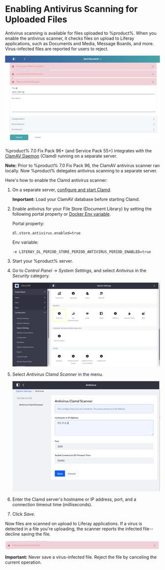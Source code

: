 # Enabling Antivirus Scanning for Uploaded Files

Antivirus scanning is available for files uploaded to %product%. When you enable the antivirus scanner, it checks files on upload to Liferay applications, such as Documents and Media, Message Boards, and more. Virus-infected files are reported for users to reject.

![The scanner detects virus-infected files on upload to Documents and Media and other Liferay applications.](../../../images-dxp/clamd-virus-detected.png)

%product% 7.0 Fix Pack 96+ (and Service Pack 55+) integrates with the [ClamAV Daemon](https://www.clamav.net/documents/scanning#clamd) (Clamd) running on a separate server.

**Note:** Prior to %product% 7.0 Fix Pack 96, the ClamAV antivirus scanner ran locally. Now %product% delegates antivirus scanning to a separate server.

Here's how to enable the Clamd antivirus scanner:

1. On a separate server, [configure and start Clamd](https://www.clamav.net/documents/scanning#clamd).

    **Important:** Load your ClamAV database before starting Clamd.

1. Enable antivirus for your File Store (Document Library) by setting the following portal property or [Docker Env variable](https://learn.liferay.com/dxp/7.x/en/installation-and-upgrades/installing-liferay/using-liferay-docker-images/configuring-containers.html#using-liferay-env-variables).

    Portal property:

    ```propertie
    dl.store.antivirus.enabled=true
    ```

    Env variable:

    ```properties
    -e LIFERAY_DL_PERIOD_STORE_PERIOD_ANTIVIRUS_PERIOD_ENABLED=true
    ```

1. Start your %product% server.

1. Go to *Control Panel* &rarr; *System Settings*, and select *Antivirus* in the *Security* category.

    ![Antivirus is in the Security category in System Settings.](../../../images-dxp/clamd-antivirus-system-settings.png)

1. Select *Antivirus Clamd Scanner* in the menu.

    ![Antivirus Clamd Scanner configuration](../../../images-dxp/clamd-setup.png)

1. Enter the Clamd server's hostname or IP address, port, and a connection timeout time (milliseconds).

1. Click *Save*.

Now files are scanned on upload to Liferay applications. If a virus is detected in a file you're uploading, the scanner reports the infected file--decline saving the file.

![Here's the virus detection message.](../../../images-dxp/clamd-virus-detected-message.png)

**Important:** Never save a virus-infected file. Reject the file by canceling the current operation.
